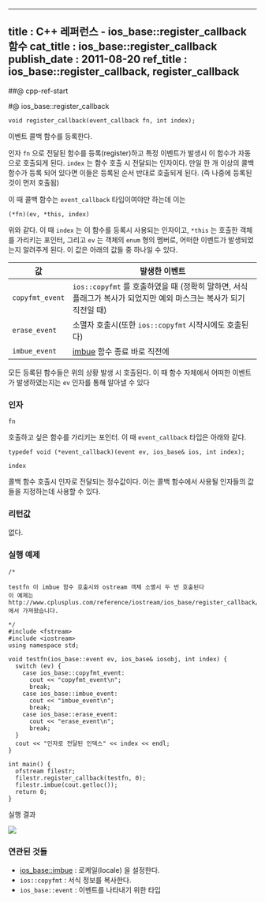 ----------------
title : C++ 레퍼런스 - ios_base::register_callback 함수
cat_title :  ios_base::register_callback
publish_date : 2011-08-20
ref_title : ios_base::register_callback, register_callback
--------------



##@ cpp-ref-start

#@ ios_base::register_callback

```cpp-formatted
void register_callback(event_callback fn, int index);
```


이벤트 콜백 함수를 등록한다.

인자 `fn` 으로 전달된 함수를 등록(register)하고 특정 이벤트가 발생시 이 함수가 자동으로 호출되게 된다. `index` 는 함수 호출 시 전달되는 인자이다. 만일 한 개 이상의 콜백 함수가 등록 되어 있다면 이들은 등록된 순서 반대로 호출되게 된다. (즉 나중에 등록된 것이 먼저 호출됨)

이 때 콜백 함수는 `event_callback` 타입이여야만 하는데 이는

```cpp-formatted
(*fn)(ev, *this, index)
```


위와 같다. 이 때 `index` 는 이 함수를 등록시 사용되는 인자이고, `*this` 는 호출한 객체를 가리키는 포인터, 그리고 `ev` 는 객체의 `enum` 형의 멤버로, 어떠한 이벤트가 발생되었는지 알려주게 된다. 이 값은 아래의 값들 중 하나일 수 있다.

|값|발생한 이벤트|
|---|--------|
|`copyfmt_event`|`ios::copyfmt` 를 호출하였을 때 (정확히 말하면, 서식 플래그가 복사가 되었지만 예외 마스크는 복사가 되기 직전일 때)|
|`erase_event`|소멸자 호출시(또한 `ios::copyfmt` 시작시에도 호출된다)|
|`imbue_event`|[imbue](http://itguru.tistory.com/158) 함수 종료 바로 직전에|

모든 등록된 함수들은 위의 상황 발생 시 호출된다. 이 때 함수 자체에서 어떠한 이벤트가 발생하였는지는 `ev` 인자를 통해 알아낼 수 있다


###  인자

`fn`

호출하고 싶은 함수를 가리키는 포인터. 이 때 `event_callback` 타입은 아래와 같다.

```cpp-formatted
typedef void (*event_callback)(event ev, ios_base& ios, int index);
```


`index`

  콜백 함수 호출시 인자로 전달되는 정수값이다. 이는 콜백 함수에서 사용될 인자들의 값들을 지정하는데 사용할 수 있다.



###  리턴값




없다.



###  실행 예제




```cpp-formatted
/*

testfn 이 imbue 함수 호출시와 ostream 객체 소멸시 두 번 호출된다
이 예제는
http://www.cplusplus.com/reference/iostream/ios_base/register_callback/
에서 가져왔습니다.

*/
#include <fstream>
#include <iostream>
using namespace std;

void testfn(ios_base::event ev, ios_base& iosobj, int index) {
  switch (ev) {
    case ios_base::copyfmt_event:
      cout << "copyfmt_event\n";
      break;
    case ios_base::imbue_event:
      cout << "imbue_event\n";
      break;
    case ios_base::erase_event:
      cout << "erase_event\n";
      break;
  }
  cout << "인자로 전달된 인덱스" << index << endl;
}

int main() {
  ofstream filestr;
  filestr.register_callback(testfn, 0);
  filestr.imbue(cout.getloc());
  return 0;
}
```


실행 결과


![](http://img1.daumcdn.net/thumb/R1920x0/?fname=http%3A%2F%2Fcfile23.uf.tistory.com%2Fimage%2F150F314E4E4E7FA61FBD71)





###  연관된 것들

*  [ios_base::imbue](http://itguru.tistory.com/158) :  로케일(locale) 을 설정한다.
* `ios::copyfmt`  :  서식 정보를 복사한다.
* `ios_base::event`  :  이벤트를 나타내기 위한 타입